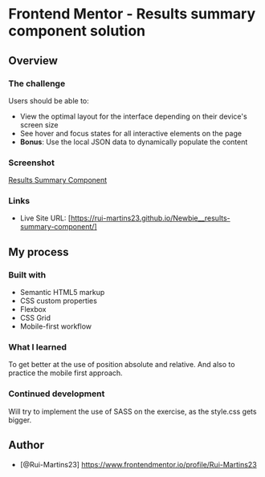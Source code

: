 # Frontend Mentor - Results summary component solution
## Overview
### The challenge

Users should be able to:

- View the optimal layout for the interface depending on their device's screen size
- See hover and focus states for all interactive elements on the page
- **Bonus**: Use the local JSON data to dynamically populate the content

### Screenshot

[Results Summary Component](image.png)

### Links

- Live Site URL: [https://rui-martins23.github.io/Newbie__results-summary-component/]

## My process
### Built with

- Semantic HTML5 markup
- CSS custom properties
- Flexbox
- CSS Grid
- Mobile-first workflow

### What I learned

To get better at the use of position absolute and relative.
And also to practice the mobile first approach.

### Continued development

Will try to implement the use of SASS on the exercise, as the style.css gets bigger.

## Author

- [@Rui-Martins23] https://www.frontendmentor.io/profile/Rui-Martins23
